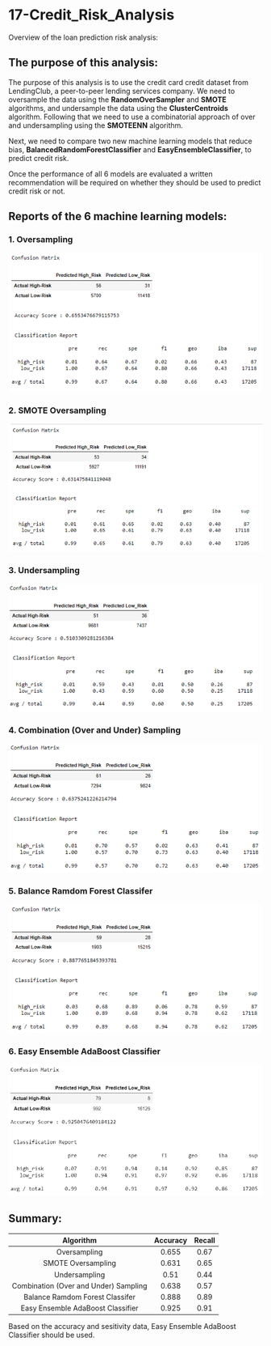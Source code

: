 # 17-Credit_Risk_Analysis

Overview of the loan prediction risk analysis:

## The purpose of this analysis:

The purpose of this analysis is to use the credit card credit dataset from LendingClub, a peer-to-peer lending services company. We need to oversample the data using the **RandomOverSampler** and **SMOTE** algorithms, and undersample the data using the **ClusterCentroids** algorithm. Following that we need to use a combinatorial approach of over and undersampling using the **SMOTEENN** algorithm. 

Next, we need to compare two new machine learning models that reduce bias, **BalancedRandomForestClassifier** and **EasyEnsembleClassifier**, to predict credit risk. 

Once the performance of all 6 models are evaluated a written recommendation will be required on whether they should be used to predict credit risk or not.

## Reports of the 6 machine learning models:

### 1. Oversampling

![Oversampling](images/Naive%20Random%20Oversampling.png)

### 2. SMOTE Oversampling

![SMOTE Oversampling](images/SMOTE%20Oversampling.png)

### 3. Undersampling

![Undersampling](images/Undersampling.png)

### 4. Combination (Over and Under) Sampling

![Combination (Over and Under) Sampling](images/Combination%20(Over%20and%20Under)%20Sampling.png)

### 5. Balance Ramdom Forest Classifer

![Balance Ramdom Forest Classifer](images/Balanced%20Random%20Forest%20Classifier.png)

### 6. Easy Ensemble AdaBoost Classifier

![Easy Ensemble AdaBoost Classifier](images/Easy%20Ensemble%20AdaBoost%20Classifier.png)


## Summary:

|Algorithm | Accuracy| Recall |
|:--------:|:-------:|:------:|
| Oversampling|0.655| 0.67|
| SMOTE Oversampling | 0.631| 0.65|
| Undersampling | 0.51| 0.44|
| Combination (Over and Under) Sampling | 0.638| 0.57|
| Balance Ramdom Forest Classifer |0.888|0.89|
| Easy Ensemble AdaBoost Classifier |0.925|0.91|

Based on the accuracy and sesitivity data, Easy Ensemble AdaBoost Classifier should be used.